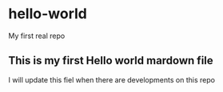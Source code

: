 # hello-world
My first real repo

## <h2> This is my first Hello world mardown file</h2>

I will update this fiel when there are developments on this repo
